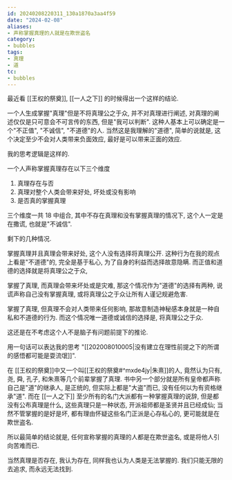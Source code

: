 ```yaml
---
id: 20240208220311_130a1870a3aa4f59
date: "2024-02-08"
aliases:
- 声称掌握真理的人就是在欺世盗名
category:
- bubbles
tags:
- 真理
- 道
tc:
- bubbles
---
```


最近看 [[王权的祭奠]], [[一人之下]] 的时候得出一个这样的结论.

一个人生成掌握"真理"但是不将真理公之于众, 并不对真理进行阐述, 对真理的阐述仅仅是只可意会不可言传的东西, 但是"我可以判断". 这种人基本上可以确定是一个"不正值", "不诚信", "不道德"的人.
当然这是我理解的"道德", 简单的说就是, 这个决定至少不会对人类带来负面效应, 最好是可以带来正面的效应.

我的思考逻辑是这样的.

一个人声称掌握真理存在以下三个维度
1. 真理存在与否
2. 真理对整个人类会带来好处, 坏处或没有影响
3. 是否真的掌握真理　

三个维度一共 18 中组合, 其中不存在真理和没有掌握真理的情况下, 这个人一定是在撒谎, 也就是"不诚信".

剩下的几种情况.

掌握真理并且真理会带来好处, 这个人没有选择将真理公开. 这种行为在我的观点上看是"不道德"的, 完全是基于私心, 为了自身的利益而选择故意隐瞒. 而正值和道德的选择就是将真理公之于众,

掌握了真理, 而真理会带来坏处或是灾难, 那这个情况作为"道德"的选择有两种, 说谎声称自己没有掌握真理, 或将真理公之于众让所有人谨记规避危害.

掌握了真理, 但真理不会对人类带来任何影响, 那故意制造神秘感本身就是一种自私和不道德的行为.
而这个情况唯一道德或诚信的选择是, 将真理公之于众.

这还是在不考虑这个人不是脑子有问题前提下的推论.

用一句话可以表达我的思考 "[[202008010005|没有建立在理性前提之下的所谓的感悟都可能是耍流氓]]".

在 [[王权的祭奠]]中又一个叫[[王权的祭奠#^mxde4jy|朱熹]]的人, 竟然认为只有, 尧, 舜, 孔子, 和朱熹等几个前辈掌握了真理.
书中另一个部分就是所有皇帝都声称自己是"道"的继承人, 是正统的, 但实际上都是"大盗"而已, 没有任何以为有资格继承"道".
而在 [[一人之下]] 至少所有的名门大派都有一种掌握真理的说辞, 但是都没有公布真理是什么, 这些真理只是一种状态, 开派祖师都是圣贤并且已经成仙; 当然不管掌握的是好是坏, 都有理由怀疑这些名门正派是心存私心的, 更可能就是在欺世盗名.

所以最简单的结论就是, 任何宣称掌握的真理的人都是在欺世盗名, 或是将他人引向苦难而已.

当然真理是否存在, 我认为存在, 同样我也认为人类是无法掌握的.
我们只能无限的去追求, 而永远无法找到.

